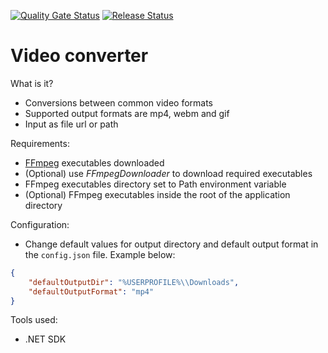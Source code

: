 [![Quality Gate Status](https://sonarcloud.io/api/project_badges/measure?project=Tsingis_video-converter-console&metric=alert_status)](https://sonarcloud.io/summary/new_code?id=Tsingis_video-converter-console) [![Release Status](https://github.com/tsingis/video-converter-console/actions/workflows/release.yml/badge.svg)](https://github.com/tsingis/video-converter-console/actions/workflows/release.yml)

# Video converter

What is it?

-   Conversions between common video formats
-   Supported output formats are mp4, webm and gif
-   Input as file url or path

Requirements:

-   [FFmpeg](https://ffmpeg.org/download.html) executables downloaded
-   (Optional) use _FFmpegDownloader_ to download required executables
-   FFmpeg executables directory set to Path environment variable
-   (Optional) FFmpeg executables inside the root of the application directory

Configuration:

-   Change default values for output directory and default output format in the `config.json` file. Example below:

```json
{
    "defaultOutputDir": "%USERPROFILE%\\Downloads",
    "defaultOutputFormat": "mp4"
}
```

Tools used:

-   .NET SDK

